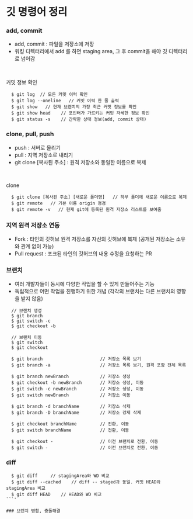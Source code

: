 # 깃 명령어 정리

### add, commit 
- add, commit : 파일을 저장소에 저장
- 워킹 디렉터리에서 add 를 하면 staging area, 그 후 commit을 해야 깃 디렉터리로 넘어감

<br>

커밋 정보 확인

``` 
  $ git log  // 모든 커밋 이력 확인
  $ git log --oneline   // 커밋 이력 한 줄 출력
  $ git show   // 현재 브랜치의 가장 최근 커밋 정보를 확인
  $ git show head    // 포인터가 가르키는 커밋 자세한 정보 확인
  $ git status -s    // 간략한 상태 정보(add, commit 상태)
 ```
 
 ### clone, pull, push
 - push : 서버로 올리기
 - pull : 지역 저장소로 내리기
 - git clone [복사된 주소] : 원격 저장소와 동일한 이름으로 복제

<br>

clone

```
  $ git clone [복사된 주소] [새로운 폴더명]   // 하부 폴더에 새로운 이름으로 복제
  $ git remote   // 기본 이름 origin 점검
  $ git remote -v   // 현재 git에 등록된 원격 저장소 리스트를 보여줌
```

### 지역 원격 저장소 연동
- Fork  : 타인의 깃허브 원격 저장소를 자신의 깃허브에 복제 (공개된 저장소는 소유와 관계 없이 가능)
- Pull request : 포크된 타인의 깃허브의 내용 수정을 요청하는 PR

### 브랜치
- 여러 개발자들이 동시에 다양한 작업을 할 수 있게 만들어주는 기능
- 독립적으로 어떤 작업을 진행하기 위한 개념 (각각의 브랜치는 다른 브랜치의 영향을 받지 않음)

```
  // 브랜치 생성
  $ git branch
  $ git switch -c
  $ git checkout -b

  // 브랜치 이동
  $ git switch
  $ git checkout
```

```
  $ git branch                      // 저장소 목록 보기
  $ git branch -a                   // 저장소 목록 보기, 원격 포함 전체 목록

  $ git branch newBranch            // 저장소 생성
  $ git checkout -b newBranch       // 저장소 생성, 이동
  $ git switch -c newBranch         // 저장소 생성, 이동
  $ git switch newBranch            // 저장소 이동

  $ git branch -d branchName        // 저장소 삭제
  $ git branch -D branchName        // 저장소 강제 삭제

  $ git checkout branchName         // 전환, 이동
  $ git switch branchName           // 전환, 이동

  $ git checkout -                  // 이전 브랜치로 전환, 이동
  $ git switch -                    // 이전 브랜치로 전환, 이동
```

### diff

```
  $ git diff     // stagingArea와 WD 비교
  $ git diff --cached    // diff -- staged과 동일. 커밋 HEAD와 stagingArea 비교
  $ git diff HEAD    // HEAD와 WD 비교
```'

### 브랜치 병합, 충돌해결
